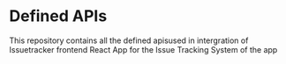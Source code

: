 # Defined APIs
This repository contains all the defined apisused in intergration of Issuetracker frontend React App 
for the Issue Tracking System of the app